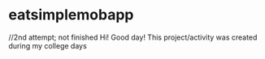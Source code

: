 # eatsimplemobapp
//2nd attempt; not finished
Hi! Good day! This project/activity was created during my college days
<Still learning>

